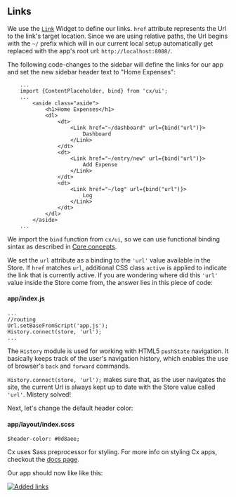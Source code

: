 ## Links

We use the [`Link`](https://docs.cxjs.io/widgets/links) Widget to define our links. `href` attribute represents the Url to the link's target location. Since we are using relative paths, the Url begins with the `~/` prefix which will in our current local setup automatically get replaced with the app's root url: `http://localhost:8088/`.

The following code-changes to the sidebar will define the links for our app and set the new sidebar header text to "Home Expenses":

```
    ...
    import {ContentPlaceholder, bind} from 'cx/ui';
    ...
        <aside class="aside">
            <h1>Home Expenses</h1>
            <dl>
                <dt>
                    <Link href="~/dashboard" url={bind("url")}>
                        Dashboard
                    </Link>
                </dt>
                <dt>
                    <Link href="~/entry/new" url={bind("url")}>
                        Add Expense
                    </Link>
                </dt>
                <dt>
                    <Link href="~/log" url={bind("url")}>
                        Log
                    </Link>
                </dt>
            </dl>
        </aside>
    ...
```

We import the `bind` function from `cx/ui`, so we can use functional binding sintax as described in [Core concepts](https://github.com/codaxy/cxjs-home-expenses-app-tutorial/blob/master/tutorial/core-concepts.md#two-way-data-binding-bind).

We set the `url` attribute as a binding to the `'url'` value available in the Store. If `href` matches `url`, additional CSS class `active` is applied to indicate the link that is currently active. If you are wondering where did this `'url'` value inside the Store come from, the answer lies in this piece of code:

#### app/index.js
```
...
//routing
Url.setBaseFromScript('app.js');
History.connect(store, 'url');
...
```
The `History` module is used for working with HTML5 `pushState` navigation. It basically keeps track of the user's navigation history, which enables the use of browser's `back` and `forward` commands.

`History.connect(store, 'url');` makes sure that, as the user navigates the site, the current Url is always kept up to date with the Store value called `'url'`. Mistery solved!




Next, let's change the default header color:

#### app/layout/index.scss

```
$header-color: #0d8aee;
```

Cx uses Sass preprocessor for styling. For more info on styling Cx apps, checkout the [docs page](https://docs.cxjs.io/concepts/css).

Our app should now like like this:

<a href="https://github.com/codaxy/cxjs-home-expenses-app-tutorial/blob/master/tutorial/screenshots/add-links.PNG">
    <img src="https://github.com/codaxy/cxjs-home-expenses-app-tutorial/blob/master/tutorial/screenshots/add-links.PNG" alt="Added links" />
</a>